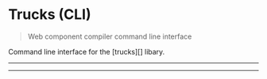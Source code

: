 # Trucks (CLI) 

<? @include readme/badges.md ?>

> Web component compiler command line interface

Command line interface for the [trucks][] libary.

<? @include {=readme}
      install.md ?>

***
<!-- @toc -->
***

<? @include {=readme}
      documentation.md
      completion.md
      developer.md
      license.md
      links.md ?>
